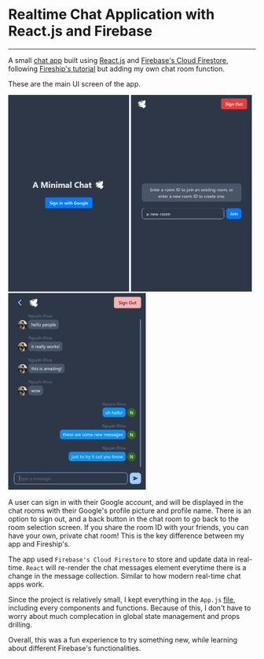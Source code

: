 # Realtime Chat Application with React.js and Firebase

---

A small [chat app](https://hkhoa-ng.github.io/react-realtime-chat/) built using [React.js](https://reactjs.org) and [Firebase's Cloud Firestore](https://firebase.google.com/docs/firestore/), following [Fireship's tutorial](https://www.youtube.com/watch?v=zQyrwxMPm88&t=294s) but adding my own chat room function.

These are the main UI screen of the app.

<img src="public/images/login-screen.png" alt="Login Screen" height="400"/>
<img src="public/images/room-selection.png" alt="Room selection Screen" height="400"/>
<img src="public/images/chat-room.png" alt="Chat room Screen" height="400"/>

A user can sign in with their Google account, and will be displayed in the chat rooms with their Google's profile picture and profile name. There is an option to sign out, and a back button in the chat room to go back to the room selection screen. If you share the room ID with your friends, you can have your own, private chat room! This is the key difference between my app and Fireship's.

The app used `Firebase's Cloud Firestore` to store and update data in real-time. `React` will re-render the chat messages element everytime there is a change in the message collection. Similar to how modern real-time chat apps work.

Since the project is relatively small, I kept everything in the `App.js` [file](./src/App.js), including every components and functions. Because of this, I don't have to worry about much complecation in global state management and props drilling.

Overall, this was a fun experience to try something new, while learning about different Firebase's functionalities.
